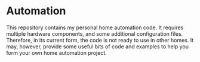 # Automation
This repository contains my personal home automation code. It requires multiple hardware components, and some additional configuration files. Therefore, in its current form, the code is not ready to use in other homes. It may, however, provide some useful bits of code and examples to help you form your own home automation project.
